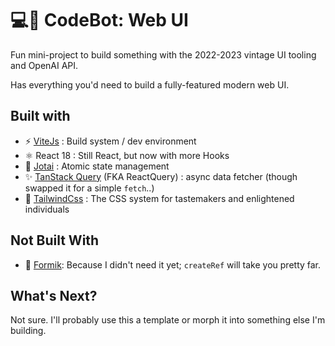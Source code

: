 # 💻🤖 CodeBot: Web UI

Fun mini-project to build something with the 2022-2023 vintage UI tooling and OpenAI API.

Has everything you'd need to build a fully-featured modern web UI.


## Built with

- ⚡️ [ViteJs](https://vitejs.dev) : Build system / dev environment
- ⚛ React 18 : Still React, but now with more Hooks
- 👻 [Jotai](https://jotai.org/) : Atomic state management
- ✨ [TanStack Query](https://tanstack.com/query/latest) (FKA ReactQuery) : async data fetcher (though swapped it for a simple `fetch`..)
- 💨 [TailwindCss](https://tailwindcss.com/) : The CSS system for tastemakers and enlightened individuals

## Not Built With

- 🧱 [Formik](https://formik.org): Because I didn't need it yet; `createRef` will take you pretty far.

## What's Next?

Not sure. I'll probably use this a template or morph it into something else I'm building.
